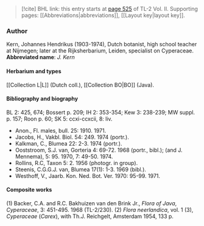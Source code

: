 > [!cite] BHL link: this entry starts at [page 525](https://www.biodiversitylibrary.org/page/33068767) of TL-2 Vol. II.
> Supporting pages: [[Abbreviations|abbreviations]], [[Layout key|layout key]].

### Author

Kern, Johannes Hendrikus (1903-1974), Dutch botanist, high school teacher at Nijmegen; later at the Rijksherbarium, Leiden, specialist on Cyperaceae. 
**Abbreviated name**: *J. Kern*

#### Herbarium and types

[[Collection L|L]] (Dutch coll.), [[Collection BO|BO]] (Java).

#### Bibliography and biography

BL 2: 425, 674; Bossert p. 209; IH 2: 353-354; Kew 3: 238-239; MW suppl. p. 157; Roon p. 60; SK 5: ccxi-ccxcii, 8: liv.
- Anon., Fl. males, bull. 25: 1910. 1971.
- Jacobs, H., Vakbl. Biol. 54: 249. 1974 (portr.).
- Kalkman, C., Blumea 22: 2-3. 1974 (portr.).
- Ooststroom, S.J. van, Gorteria 4: 69-72. 1968 (portr., bibl.); (and J. Mennema), 5: 95. 1970, 7: 49-50. 1974.
- Rollins, R.C, Taxon 5: 2. 1956 (photogr. in group).
- Steenis, C.G.G.J. van, Blumea 17(1): 1-3. 1969 (bibl.).
- Westhoff, V., Jaarb. Kon. Ned. Bot. Ver. 1970: 95-99. 1971.

#### Composite works

(1) Backer, C.A. and R.C. Bakhuizen van den Brink Jr., *Flora of Java*, *Cyperaceae*, 3: 451-495. 1968 (TL-2/230).
(2) *Flora neerlandica*, vol. 1 (3), *Cyperaceae* (*Carex*), with Th.J. Reichgelt, Amsterdam 1954, 133 p.

